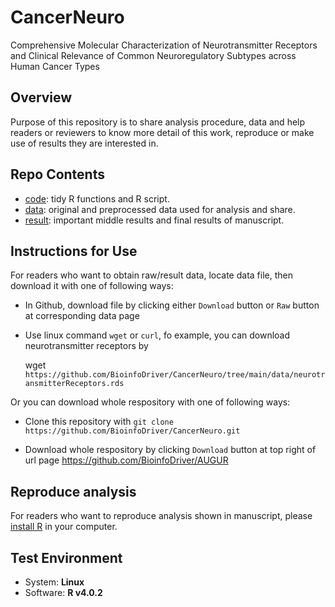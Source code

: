 # CancerNeuro
Comprehensive Molecular Characterization of Neurotransmitter Receptors and Clinical Relevance of Common Neuroregulatory Subtypes across Human Cancer Types

## Overview

Purpose of this repository is to share analysis procedure, data and help readers or reviewers to know more detail of this work, reproduce or make use of results they are interested in.

## Repo Contents

* [code](https://github.com/BioinfoDriver/CancerNeuro/tree/main/code): tidy R functions and R script.
* [data](https://github.com/BioinfoDriver/CancerNeuro/tree/main/data): original and preprocessed data used for analysis and share.
* [result](https://github.com/BioinfoDriver/CancerNeuro/tree/main/result): important middle results and final results of manuscript.

## Instructions for Use
For readers who want to obtain raw/result data, locate data file, then download it with one of following ways:

* In Github, download file by clicking either `Download` button or `Raw` button at corresponding data page

* Use linux command `wget` or `curl`, fo example, you can download neurotransmitter receptors by

  wget `https://github.com/BioinfoDriver/CancerNeuro/tree/main/data/neurotransmitterReceptors.rds`

Or you can download whole respository with one of following ways:

* Clone this repository with `git clone https://github.com/BioinfoDriver/CancerNeuro.git`

* Download whole respository by clicking `Download` button at top right of url page https://github.com/BioinfoDriver/AUGUR

## Reproduce analysis

For readers who want to reproduce analysis shown in manuscript, please [install R](https://cran.r-project.org/) in your computer.

## Test Environment
* System: **Linux**
* Software: **R v4.0.2**

